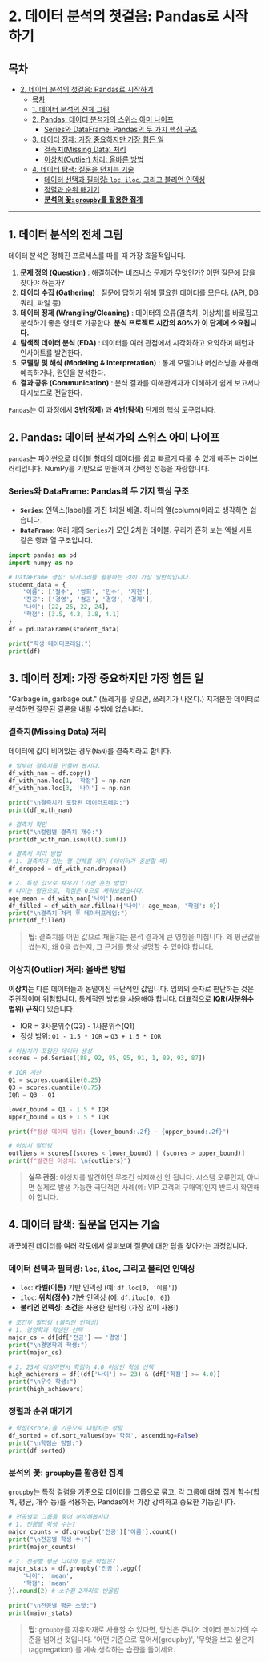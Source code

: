 # 2. 데이터 분석의 첫걸음: Pandas로 시작하기

## 목차
- [2. 데이터 분석의 첫걸음: Pandas로 시작하기](#2-데이터-분석의-첫걸음-pandas로-시작하기)
  - [목차](#목차)
  - [1. 데이터 분석의 전체 그림](#1-데이터-분석의-전체-그림)
  - [2. Pandas: 데이터 분석가의 스위스 아미 나이프](#2-pandas-데이터-분석가의-스위스-아미-나이프)
    - [Series와 DataFrame: Pandas의 두 가지 핵심 구조](#series와-dataframe-pandas의-두-가지-핵심-구조)
  - [3. 데이터 정제: 가장 중요하지만 가장 힘든 일](#3-데이터-정제-가장-중요하지만-가장-힘든-일)
    - [결측치(Missing Data) 처리](#결측치missing-data-처리)
    - [이상치(Outlier) 처리: 올바른 방법](#이상치outlier-처리-올바른-방법)
  - [4. 데이터 탐색: 질문을 던지는 기술](#4-데이터-탐색-질문을-던지는-기술)
    - [데이터 선택과 필터링: `loc`, `iloc`, 그리고 불리언 인덱싱](#데이터-선택과-필터링-loc-iloc-그리고-불리언-인덱싱)
    - [정렬과 순위 매기기](#정렬과-순위-매기기)
    - [**분석의 꽃: `groupby`를 활용한 집계**](#분석의-꽃-groupby를-활용한-집계)

---

## 1. 데이터 분석의 전체 그림

데이터 분석은 정해진 프로세스를 따를 때 가장 효율적입니다.

1.  **문제 정의 (Question)** : 해결하려는 비즈니스 문제가 무엇인가? 어떤 질문에 답을 찾아야 하는가?
2.  **데이터 수집 (Gathering)** : 질문에 답하기 위해 필요한 데이터를 모은다. (API, DB 쿼리, 파일 등)
3.  **데이터 정제 (Wrangling/Cleaning)** : 데이터의 오류(결측치, 이상치)를 바로잡고 분석하기 좋은 형태로 가공한다. **분석 프로젝트 시간의 80%가 이 단계에 소요됩니다.**
4.  **탐색적 데이터 분석 (EDA)** : 데이터를 여러 관점에서 시각화하고 요약하며 패턴과 인사이트를 발견한다.
5.  **모델링 및 해석 (Modeling & Interpretation)** : 통계 모델이나 머신러닝을 사용해 예측하거나, 원인을 분석한다.
6.  **결과 공유 (Communication)** : 분석 결과를 이해관계자가 이해하기 쉽게 보고서나 대시보드로 전달한다.

`Pandas`는 이 과정에서 **3번(정제)** 과 **4번(탐색)**  단계의 핵심 도구입니다.

## 2. Pandas: 데이터 분석가의 스위스 아미 나이프

`pandas`는 파이썬으로 테이블 형태의 데이터를 쉽고 빠르게 다룰 수 있게 해주는 라이브러리입니다. NumPy를 기반으로 만들어져 강력한 성능을 자랑합니다.

### Series와 DataFrame: Pandas의 두 가지 핵심 구조

- **`Series`**: 인덱스(label)를 가진 1차원 배열. 하나의 열(column)이라고 생각하면 쉽습니다.
- **`DataFrame`**: 여러 개의 `Series`가 모인 2차원 테이블. 우리가 흔히 보는 엑셀 시트 같은 행과 열 구조입니다.

```python
import pandas as pd
import numpy as np

# DataFrame 생성: 딕셔너리를 활용하는 것이 가장 일반적입니다.
student_data = {
    '이름': ['철수', '영희', '민수', '지현'],
    '전공': ['경영', '컴공', '경영', '경제'],
    '나이': [22, 25, 22, 24],
    '학점': [3.5, 4.3, 3.8, 4.1]
}
df = pd.DataFrame(student_data)

print("학생 데이터프레임:")
print(df)
```

## 3. 데이터 정제: 가장 중요하지만 가장 힘든 일

"Garbage in, garbage out." (쓰레기를 넣으면, 쓰레기가 나온다.) 지저분한 데이터로 분석하면 잘못된 결론을 내릴 수밖에 없습니다.

### 결측치(Missing Data) 처리

데이터에 값이 비어있는 경우(`NaN`)를 결측치라고 합니다.

```python
# 일부러 결측치를 만들어 봅시다.
df_with_nan = df.copy()
df_with_nan.loc[1, '학점'] = np.nan
df_with_nan.loc[3, '나이'] = np.nan

print("\n결측치가 포함된 데이터프레임:")
print(df_with_nan)

# 결측치 확인
print("\n컬럼별 결측치 개수:")
print(df_with_nan.isnull().sum())

# 결측치 처리 방법
# 1. 결측치가 있는 행 전체를 제거 (데이터가 충분할 때)
df_dropped = df_with_nan.dropna()

# 2. 특정 값으로 채우기 (가장 흔한 방법)
# 나이는 평균으로, 학점은 0으로 채워보겠습니다.
age_mean = df_with_nan['나이'].mean()
df_filled = df_with_nan.fillna({'나이': age_mean, '학점': 0})
print("\n결측치 처리 후 데이터프레임:")
print(df_filled)
```

> **팁**:
> 결측치를 어떤 값으로 채울지는 분석 결과에 큰 영향을 미칩니다. 왜 평균값을 썼는지, 왜 0을 썼는지, 그 근거를 항상 설명할 수 있어야 합니다.

### 이상치(Outlier) 처리: 올바른 방법

**이상치**는 다른 데이터들과 동떨어진 극단적인 값입니다. 임의의 숫자로 판단하는 것은 주관적이며 위험합니다. 통계적인 방법을 사용해야 합니다. 대표적으로 **IQR(사분위수 범위) 규칙**이 있습니다.

- IQR = 3사분위수(Q3) - 1사분위수(Q1)
- 정상 범위: `Q1 - 1.5 * IQR` ~ `Q3 + 1.5 * IQR`

```python
# 이상치가 포함된 데이터 생성
scores = pd.Series([88, 92, 85, 95, 91, 1, 89, 93, 87])

# IQR 계산
Q1 = scores.quantile(0.25)
Q3 = scores.quantile(0.75)
IQR = Q3 - Q1

lower_bound = Q1 - 1.5 * IQR
upper_bound = Q3 + 1.5 * IQR

print(f"정상 데이터 범위: {lower_bound:.2f} ~ {upper_bound:.2f}")

# 이상치 필터링
outliers = scores[(scores < lower_bound) | (scores > upper_bound)]
print(f"발견된 이상치: \n{outliers}")
```

> **실무 관점**:
> 이상치를 발견하면 무조건 삭제해선 안 됩니다. 시스템 오류인지, 아니면 실제로 발생 가능한 극단적인 사례(예: VIP 고객의 구매액)인지 반드시 확인해야 합니다.

## 4. 데이터 탐색: 질문을 던지는 기술

깨끗해진 데이터를 여러 각도에서 살펴보며 질문에 대한 답을 찾아가는 과정입니다.

### 데이터 선택과 필터링: `loc`, `iloc`, 그리고 불리언 인덱싱

- `loc`: **라벨(이름)**  기반 인덱싱 (예: `df.loc[0, '이름']`)
- `iloc`: **위치(정수)**  기반 인덱싱 (예: `df.iloc[0, 0]`)
- **불리언 인덱싱**: **조건**을 사용한 필터링 (가장 많이 사용!)

```python
# 조건부 필터링 (불리언 인덱싱)
# 1. 경영학과 학생만 선택
major_cs = df[df['전공'] == '경영']
print("\n경영학과 학생:")
print(major_cs)

# 2. 23세 이상이면서 학점이 4.0 이상인 학생 선택
high_achievers = df[(df['나이'] >= 23) & (df['학점'] >= 4.0)]
print("\n우수 학생:")
print(high_achievers)
```

### 정렬과 순위 매기기

```python
# 학점(score)을 기준으로 내림차순 정렬
df_sorted = df.sort_values(by='학점', ascending=False)
print("\n학점순 정렬:")
print(df_sorted)
```

### **분석의 꽃: `groupby`를 활용한 집계**

`groupby`는 특정 컬럼을 기준으로 데이터를 그룹으로 묶고, 각 그룹에 대해 집계 함수(합계, 평균, 개수 등)를 적용하는, Pandas에서 가장 강력하고 중요한 기능입니다.

```python
# 전공별로 그룹을 묶어 분석해봅시다.
# 1. 전공별 학생 수는?
major_counts = df.groupby('전공')['이름'].count()
print("\n전공별 학생 수:")
print(major_counts)

# 2. 전공별 평균 나이와 평균 학점은?
major_stats = df.groupby('전공').agg({
    '나이': 'mean',
    '학점': 'mean'
}).round(2) # 소수점 2자리로 반올림

print("\n전공별 평균 스탯:")
print(major_stats)
```

> **팁**:
> `groupby`를 자유자재로 사용할 수 있다면, 당신은 주니어 데이터 분석가의 수준을 넘어선 것입니다. '어떤 기준으로 묶어서(groupby)', '무엇을 보고 싶은지(aggregation)'를 계속 생각하는 습관을 들이세요.